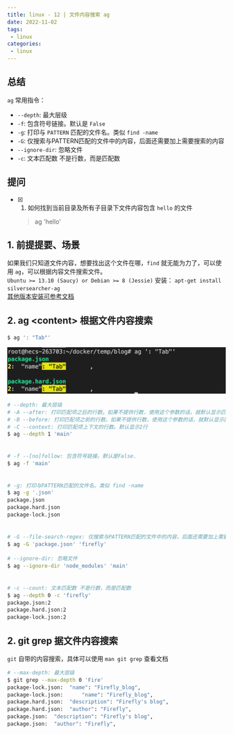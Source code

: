 ```yaml
---
title: linux - 12 | 文件内容搜索 ag
date: 2022-11-02
tags:
 - linux
categories: 
 - linux
---
```



## 总结
`ag` 常用指令：
- `--depth`: 最大层级
- `-f`: 包含符号链接。默认是 `False`
- `-g`: 打印与 `PATTERN` 匹配的文件名。类似 `find -name`
- `-G`: 仅搜索与PATTERN匹配的文件中的内容，后面还需要加上需要搜索的内容
- `--ignore-dir`: 忽略文件
- `-c`: 文本匹配数 不是行数，而是匹配数



## 提问
- [x] 1. 如何找到当前目录及所有子目录下文件内容包含 `hello` 的文件
    >  ag 'hello'





## 1. 前提提要、场景
如果我们只知道文件内容，想要找出这个文件在哪，`find` 就无能为力了，可以使用 `ag`，可以根据内容文件搜索文件。          
`Ubuntu >= 13.10 (Saucy) or Debian >= 8 (Jessie)` 安装：
`apt-get install silversearcher-ag`      
[其他版本安装可参考文档](https://github.com/ggreer/the_silver_searcher)



## 2. ag \<content\> 根据文件内容搜索

```bash
$ ag ': "Tab"'
```
![](./12/1.png)

```bash
# --depth: 最大层级 
# -A --after: 打印匹配项之后的行数。如果不提供行数，使用这个参数的话，就默认显示匹配项之后的2行
# -B --before: 打印匹配项之前的行数。如果不提供行数，使用这个参数的话，就默认显示匹配项之前的2行
# -C --context: 打印匹配项上下文的行数。默认显示2行
$ ag --depth 1 'main'


# -f --[no]follow: 包含符号链接。默认是False.
$ ag -f 'main' 


# -g: 打印与PATTERN匹配的文件名。类似 find -name
$ ag -g '.json'
package.json
package.hard.json
package-lock.json


# -G --file-search-regex: 仅搜索与PATTERN匹配的文件中的内容，后面还需要加上需要搜索的内容
$ ag -G 'package.json' 'firefly' 

# --ignore-dir: 忽略文件
$ ag --ignore-dir 'node_modules' 'main' 


# -c --count: 文本匹配数 不是行数，而是匹配数
$ ag --depth 0 -c 'firefly' 
package.json:2
package.hard.json:2
package-lock.json:2
```





## 2. git grep 据文件内容搜索
`git` 自带的内容搜索，具体可以使用 `man git grep` 查看文档
```bash
# --max-depth: 最大层级
$ git grep --max-depth 0 'Fire'
package-lock.json:  "name": "Firefly_blog",
package-lock.json:      "name": "Firefly_blog",
package.hard.json:  "description": "Firefly's blog",
package.hard.json:  "author": "Firefly",
package.json:  "description": "Firefly's blog",
package.json:  "author": "Firefly",
```